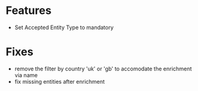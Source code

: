 # Features
- Set Accepted Entity Type to mandatory

# Fixes
- remove the filter by country 'uk' or 'gb' to accomodate the enrichment via name
- fix missing entities after enrichment
